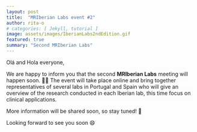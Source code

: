 ```yaml
---
layout: post
title:  "MRIberian Labs event #2"
author: rita-o
# categories: [ Jekyll, tutorial ]
image: assets/images/IberianLabs2ndEdition.gif
featured: true
summary: "Second MRIberian Labs"
---
```


Olá and Hola everyone,

We are happy to inform you that the second **MRIberian Labs** meeting will happen soon. 🎉🎉 
The event will take place online and bring together representatives of several labs in Portugal and Spain who will give an overview of the research conducted in each Iberian lab, this time focus on clinical applications.

More information will be shared soon, so stay tuned! 🤗

Looking forward to see you soon 😄
